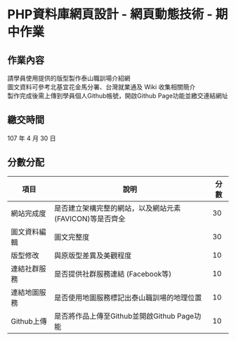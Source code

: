 # PHP資料庫網頁設計 - 網頁動態技術 - 期中作業

## 作業內容
請學員使用提供的版型製作泰山職訓場介紹網  
圖文資料可參考北基宜花金馬分署、台灣就業通及 Wiki 收集相關簡介  
製作完成後需上傳到學員個人Github帳號，開啟Github Page功能並繳交連結網址  

## 繳交時間
107 年 4 月 30 日

## 分數分配

| 項目         | 說明                                                    | 分數 |
| ------------ | ------------------------------------------------------- | ---- |
| 網站完成度   | 是否建立架構完整的網站，以及網站元素(FAVICON)等是否齊全 | 30   |
| 圖文資料編輯 | 圖文完整度                                              | 30   |
| 版型修改     | 與原版型差異及美觀程度                                  | 10   |
| 連結社群服務 | 是否提供社群服務連結 (Facebook等)                       | 10   |
| 連結地圖服務 | 是否使用地圖服務標記出泰山職訓場的地理位置              | 10   |
| Github上傳   | 是否將作品上傳至Github並開啟Github Page功能             | 10   |
